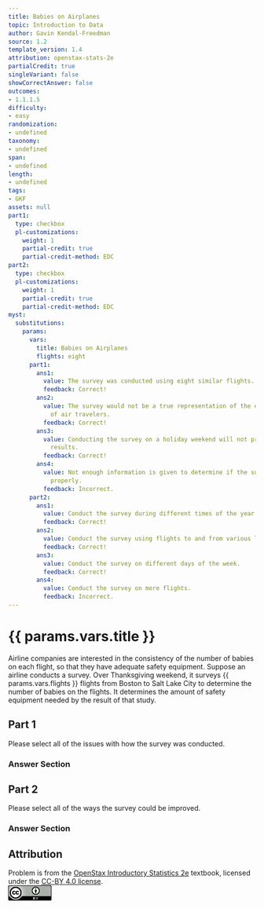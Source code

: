 ```yaml
---
title: Babies on Airplanes
topic: Introduction to Data
author: Gavin Kendal-Freedman
source: 1.2
template_version: 1.4
attribution: openstax-stats-2e
partialCredit: true
singleVariant: false
showCorrectAnswer: false
outcomes:
- 1.1.1.5
difficulty:
- easy
randomization:
- undefined
taxonomy:
- undefined
span:
- undefined
length:
- undefined
tags:
- GKF
assets: null
part1:
  type: checkbox
  pl-customizations:
    weight: 1
    partial-credit: true
    partial-credit-method: EDC
part2:
  type: checkbox
  pl-customizations:
    weight: 1
    partial-credit: true
    partial-credit-method: EDC
myst:
  substitutions:
    params:
      vars:
        title: Babies on Airplanes
        flights: eight
      part1:
        ans1:
          value: The survey was conducted using eight similar flights.
          feedback: Correct!
        ans2:
          value: The survey would not be a true representation of the entire population
            of air travelers.
          feedback: Correct!
        ans3:
          value: Conducting the survey on a holiday weekend will not produce representative
            results.
          feedback: Correct!
        ans4:
          value: Not enough information is given to determine if the survey was conducted
            properly.
          feedback: Incorrect.
      part2:
        ans1:
          value: Conduct the survey during different times of the year.
          feedback: Correct!
        ans2:
          value: Conduct the survey using flights to and from various locations.
          feedback: Correct!
        ans3:
          value: Conduct the survey on different days of the week.
          feedback: Correct!
        ans4:
          value: Conduct the survey on more flights.
          feedback: Incorrect.
---
```

# {{ params.vars.title }}
Airline companies are interested in the consistency of the number of babies on each flight, so that they have adequate safety equipment. Suppose an airline conducts a survey. Over Thanksgiving weekend, it surveys {{ params.vars.flights }} flights from Boston to Salt Lake City to determine the number of babies on the flights. It determines the amount of safety equipment needed by the result of that study.

## Part 1

Please select all of the issues with how the survey was conducted.

### Answer Section

## Part 2

Please select all of the ways the survey could be improved.

### Answer Section

## Attribution

Problem is from the [OpenStax Introductory Statistics 2e](https://openstax.org/books/introductory-statistics-2e) textbook, licensed under the [CC-BY 4.0 license](https://creativecommons.org/licenses/by/4.0/).<br>![Image representing the Creative Commons 4.0 BY license.](https://raw.githubusercontent.com/firasm/bits/master/by.png)